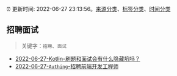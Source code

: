 :alarm_clock: 更新时间: 2022-06-27 23:13:56。[来源分类](../README.md)、[标签分类](../TAGS.md)、[时间分类](../TIMELINE.md)

## 招聘面试


> 关键字：`招聘`、`面试`



- [2022-06-27-Kotlin-刷题和面试会有什么隐藏坑吗？](https://www.v2ex.com/t/862590) 
- [2022-06-27-`Authing`-招聘前端开发工程师](https://www.v2ex.com/t/862571) 
